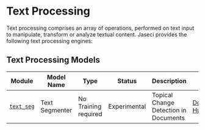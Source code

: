 # Text Processing

Text processing comprises an array of operations, performed on text input to manipulate, transform or analyze textual content. Jaseci provides the following text processing engines:


## Text Processing Models

| Module      | Model Name    | Type                    | Status       | Description                                                 | Resources                                 |
| ----------- | ------------- | ----------------------- | ------------ | ----------------------------------------------------------- | ----------------------------------------- |
| [`text_seg`](text_seg/README.md)  | Text Segmenter    |    No Training required |  Experimental       | Topical Change Detection in Documents | [Documentation](text_seg/README.md) [Huggingface](https://huggingface.co/dennlinger/roberta-cls-consec) |